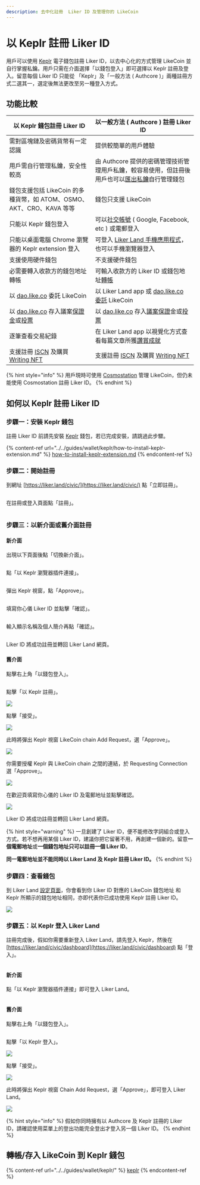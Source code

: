 ```yaml
---
description: 去中化註冊  Liker ID 及管理你的 LikeCoin
---
```


# 以 Keplr 註冊 Liker ID

用戶可以使用 [Keplr](../../guides/wallet/keplr/) 電子錢包註冊 Liker ID，以去中心化的方式管理 LikeCoin 並自行掌握私鑰。用戶只需在介面選擇「以錢包登入」即可選擇以 Keplr 註冊及登入。留意每個 Liker ID 只能從 「Keplr」及「一般方法 ( Authcore )」兩種註冊方式二選其一，選定後無法更改至另一種登入方式。

## 功能比較

| **以 Keplr 錢包註冊 Liker ID**                                                                                                                 | **以一般方法 ( Authcore ) 註冊 Liker ID**                                                                                                        |
| ----------------------------------------------------------------------------------------------------------------------------------------- | ----------------------------------------------------------------------------------------------------------------------------------------- |
| 需對區塊鏈及密碼貨幣有一定認識                                                                                                                           | 提供較簡單的用戶體驗                                                                                                                                |
| 用戶需自行管理私鑰，安全性較高                                                                                                                           | 由 Authcore 提供的密碼管理技術管理用戶私鑰，較容易使用，但註冊後用戶也可以[匯出私鑰](export-seed-words.md)自行管理錢包                                                              |
| 錢包支援包括 LikeCoin 的多種貨幣，如 ATOM、OSMO、AKT、CRO、KAVA 等等                                                                                         | 錢包只支援 LikeCoin                                                                                                                            |
| 只能以 Keplr 錢包登入                                                                                                                            | 可以[社交帳號](register/social-media-logins.md) ( Google, Facebook, etc ) 或電郵登入                                                                 |
| 只能以桌面電腦 Chrome 瀏覽器的 Keplr extension 登入                                                                                                    | 可登入 [Liker Land 手機應用程式](https://liker.land/getapp)，也可以手機瀏覽器登入                                                                             |
| 支援使用硬件錢包​                                                                                                                                 | 不支援硬件錢包                                                                                                                                   |
| 必需要轉入收款方的錢包地址轉帳                                                                                                                           | 可輸入收款方的 Liker ID 或錢包地址[轉帳](../../guides/wallet/like-pay.md)                                                                               |
| 以 [dao.like.co](https://dao.like.co/) 委託 LikeCoin                                                                                         | 以 Liker Land app 或 [dao.like.co](https://dao.like.co/) [委託](../../guides/stake/) LikeCoin                                                 |
| 以 [dao.like.co](https://dao.like.co/) 存入議案[保證金](../../guides/governance/proposal-deposit.md)或[投票](../../guides/governance/direct-vote.md) | 以 [dao.like.co](https://dao.like.co/) 存入[議案保證](../../guides/governance/proposal-deposit.md)金或[投票](../../guides/governance/direct-vote.md) |
| 逐筆查看交易紀錄                                                                                                                                  | 在 Liker Land app 以視覺化方式查看每篇文章所獲[讚賞成就](../creatortools/rewards.md)                                                                         |
| 支援註冊 [ISCN](../../guides/decentralized-publishing/app.like.co.md) 及購買 [Writing NFT](../../guides/writing-nft/)                            | 支援註冊 [ISCN](../../guides/decentralized-publishing/iscn-batch-uploader.md) 及購買 [Writing NFT](../../guides/writing-nft/)                    |

{% hint style="info" %}
用戶現時可使用 [Cosmostation](../../guides/wallet/cosmostation/) 管理 LikeCoin，但仍未能使用 Cosmostation 註冊 Liker ID。
{% endhint %}

## 如何以 Keplr 註冊 Liker ID

### 步驟一：安裝 Keplr 錢包

註冊 Liker ID 前請先安裝 [Keplr](../../guides/wallet/keplr/) 錢包，若已完成安裝，請跳過此步驟。

{% content-ref url="../../guides/wallet/keplr/how-to-install-keplr-extension.md" %}
[how-to-install-keplr-extension.md](../../guides/wallet/keplr/how-to-install-keplr-extension.md)
{% endcontent-ref %}

### 步驟二：開始註冊

到網址 [https://liker.land/civic/](https://liker.land/civic/) 點「立即註冊」。

<figure><img src="../../.gitbook/assets/signup 05.png" alt=""><figcaption></figcaption></figure>

在註冊或登入頁面點「註冊」。

<figure><img src="../../.gitbook/assets/signup 06.png" alt=""><figcaption></figcaption></figure>

### 步驟三：以新介面或舊介面註冊

#### 新介面

出現以下頁面後點「切換新介面」。

<figure><img src="../../.gitbook/assets/signup 07.png" alt=""><figcaption></figcaption></figure>

點「以 Keplr 瀏覽器插件連接」。

<figure><img src="../../.gitbook/assets/Keplr Liker ID 12.png" alt=""><figcaption></figcaption></figure>

彈出 Keplr 視窗，點「Approve」。

<figure><img src="../../.gitbook/assets/Keplr Liker ID 13.png" alt=""><figcaption></figcaption></figure>

填寫你心儀 Liker ID 並點擊「確認」。

<figure><img src="../../.gitbook/assets/Keplr Liker ID 14.png" alt=""><figcaption></figcaption></figure>

輸入顯示名稱及個人簡介再點「確認」。

<figure><img src="../../.gitbook/assets/Keplr Liker ID 15.png" alt=""><figcaption></figcaption></figure>

Liker ID 將成功註冊並轉回 Liker Land 網頁。

#### 舊介面

點擊右上角「以錢包登入」。

<figure><img src="../../.gitbook/assets/Keplr Liker ID 01.png" alt=""><figcaption></figcaption></figure>

點擊「以 Keplr 註冊」。

![](<../../.gitbook/assets/Keplr Liker ID 02.png>)

點擊「接受」。

![](<../../.gitbook/assets/Keplr Liker ID 03-en.png>)

此時將彈出 Keplr 視窗 LikeCoin chain Add Request，選「Approve」。

![](<../../.gitbook/assets/Keplr Liker ID 04.png>)

你需要授權 Keplr 與 LikeCoin chain 之間的連結，於 Requesting Connection 選「Approve」。

![](<../../.gitbook/assets/Keplr Liker ID 04dot5.png>)

在歡迎頁填寫你心儀的 Liker ID 及電郵地址並點擊確認。

![](<../../.gitbook/assets/Keplr Liker ID 05.png>)

Liker ID 將成功註冊並轉回 Liker Land 網頁。

{% hint style="warning" %}
一旦創建了 Liker ID，便不能修改字詞組合或登入方式。若不想再用某個 Liker ID，建議你把它留著不用，再創建一個新的。留意**一個電郵地址**或**一個錢包地址只可以註冊一個 Liker ID**。

**同一電郵地址並不能同時以 Liker Land 及 Keplr 註冊 Liker ID。**
{% endhint %}

### 步驟四：查看錢包

到 Liker Land [設定頁面](https://like.co/in/settings)，你會看到你 Liker ID 對應的 LikeCoin 錢包地址和 Keplr 所顯示的錢包地址相同，亦即代表你已成功使用 Keplr 註冊 Liker ID。

![](<../../.gitbook/assets/Keplr Liker ID 06.png>)

### 步驟五：以 Keplr 登入 Liker Land

註冊完成後，假如你需要重新登入 Liker Land，請先登入 Keplr，然後在 [https://liker.land/civic/dashboard](https://liker.land/civic/dashboard) 點「登入」。

<figure><img src="../../.gitbook/assets/Keplr Liker ID 11.png" alt=""><figcaption></figcaption></figure>

#### 新介面

點「以 Keplr 瀏覽器插件連接」即可登入 Liker Land。

<figure><img src="../../.gitbook/assets/Keplr Liker ID 12.png" alt=""><figcaption></figcaption></figure>

#### 舊介面

點擊右上角「以錢包登入」。

<figure><img src="../../.gitbook/assets/Keplr Liker ID 01.png" alt=""><figcaption></figcaption></figure>

點擊「以 Keplr 登入」。

![](<../../.gitbook/assets/Keplr Liker ID 10.png>)

點擊「接受」。

![](<../../.gitbook/assets/Keplr Liker ID 09.png>)

此時將彈出 Keplr 視窗 Chain Add Request，選「Approve」，即可登入 Liker Land。

![](<../../.gitbook/assets/Keplr Liker ID 04.png>)

{% hint style="info" %}
假如你同時擁有以 Authcore 及 Keplr 註冊的 Liker ID，請確認使用菜單上的登出功能完全登出才登入另一個 Liker ID。
{% endhint %}

## 轉帳/存入 LikeCoin 到 Keplr 錢包

{% content-ref url="../../guides/wallet/keplr/" %}
[keplr](../../guides/wallet/keplr/)
{% endcontent-ref %}
